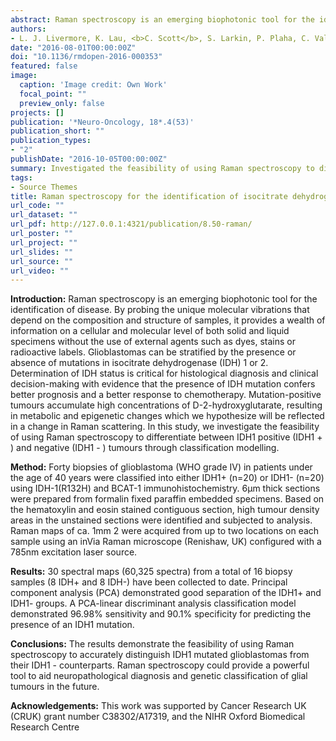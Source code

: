 ```yaml
---
abstract: Raman spectroscopy is an emerging biophotonic tool for the identification of disease. By probing the unique molecular vibrations that depend on the composition and structure of samples, it provides a wealth of information on a cellular and molecular level of both solid and liquid specimens without the use of external agents such as dyes, stains or radioactive labels. Glioblastomas can be stratified by the presence or absence of mutations in isocitrate dehydrogenase (IDH) 1 or 2. Determination of IDH status is critical for histological diagnosis and clinical decision-making with evidence that the presence of IDH mutation confers better prognosis and a better response to chemotherapy. Mutation-positive tumours accumulate high concentrations of D-2-hydroxyglutarate, resulting in metabolic and epigenetic changes which we hypothesize will be reflected in a change in Raman scattering. In this study, we investigate the feasibility of using Raman spectroscopy to differentiate between IDH1 positive (IDH1 + ) and negative (IDH1 - ) tumours through classification modelling. 
authors:
- L. J. Livermore, K. Lau, <b>C. Scott</b>, S. Larkin, P. Plaha, C. Vallance, O. Ansorge
date: "2016-08-01T00:00:00Z"
doi: "10.1136/rmdopen-2016-000353"
featured: false
image:
  caption: 'Image credit: Own Work'
  focal_point: ""
  preview_only: false
projects: []
publication: '*Neuro-Oncology, 18*.4(53)'
publication_short: ""
publication_types:
- "2"
publishDate: "2016-10-05T00:00:00Z"
summary: Investigated the feasibility of using Raman spectroscopy to differentiate between IDH1 positive (IDH1 + ) and negative (IDH1 - ) tumours through classification modelling. <b><i>Published Article - Journal of Neuro-Oncology (Volume 18) </i></b>
tags:
- Source Themes
title: Raman spectroscopy for the identification of isocitrate dehydrogenase (IDH) mutated glioblastomas. 
url_code: ""
url_dataset: ""
url_pdf: http://127.0.0.1:4321/publication/8.50-raman/
url_poster: ""
url_project: ""
url_slides: ""
url_source: ""
url_video: ""
---
```

<b>Introduction:</b>
Raman spectroscopy is an emerging biophotonic tool for the identification of disease. By probing the unique molecular vibrations that depend on the composition and structure of samples, it provides a wealth of information on a cellular and molecular level of both solid and liquid specimens without the use of external agents such as dyes, stains or radioactive labels. Glioblastomas can be stratified by the presence or absence of mutations in isocitrate dehydrogenase (IDH) 1 or 2. Determination of IDH status is critical for histological diagnosis and clinical decision-making with evidence that the presence of IDH mutation confers better prognosis and a better response to chemotherapy. Mutation-positive tumours accumulate high concentrations of D-2-hydroxyglutarate, resulting in metabolic and epigenetic changes which we hypothesize will be reflected in a change in Raman scattering. In this study, we investigate the feasibility of using Raman spectroscopy to differentiate between IDH1 positive (IDH1 + ) and negative (IDH1 - ) tumours through classification modelling.

<b>Method:</b>
Forty biopsies of glioblastoma (WHO grade IV) in patients under the age of 40 years were classified into either IDH1+ (n=20) or IDH1- (n=20) using IDH-1(R132H) and BCAT-1 immunohistochemistry. 6µm thick sections were prepared from formalin fixed paraffin embedded specimens. Based on the hematoxylin and eosin stained contiguous section, high tumour density areas in the unstained sections were identified and subjected to analysis. Raman maps of ca. 1mm 2 were acquired from up to two locations on each sample using an inVia Raman microscope (Renishaw, UK) configured with a 785nm excitation laser source.

<b>Results:</b>
30 spectral maps (60,325 spectra) from a total of 16 biopsy samples (8 IDH+ and 8 IDH-) have been collected to date. Principal component analysis (PCA) demonstrated good separation of the IDH1+ and IDH1- groups. A PCA-linear discriminant analysis classification model demonstrated 96.98% sensitivity and 90.1% specificity for predicting the presence of an IDH1 mutation.

<b>Conclusions:</b>
The results demonstrate the feasibility of using Raman spectroscopy to accurately distinguish IDH1 mutated glioblastomas from their IDH1 - counterparts. Raman spectroscopy could provide a powerful tool to aid neuropathological diagnosis and genetic classification of glial tumours in the future.

<b>Acknowledgements:</b> This work was supported by Cancer Research UK (CRUK) grant number C38302/A17319, and the NIHR Oxford Biomedical Research Centre